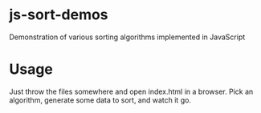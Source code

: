 js-sort-demos
=============

Demonstration of various sorting algorithms implemented in JavaScript

Usage
=====

Just throw the files somewhere and open index.html in a browser. Pick an algorithm, generate some data to sort, and watch it go.


